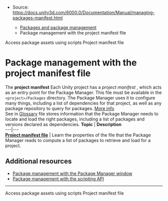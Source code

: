 * Source: https://docs.unity3d.com/6000.0/Documentation/Manual/managing-packages-manifest.html

  * [Packages and package management](https://docs.unity3d.com/6000.0/Documentation/Manual/PackagesList.html)
  * Package management with the project manifest file


[](https://docs.unity3d.com/6000.0/Documentation/Manual/upm-assets.html)
Access package assets using scripts
[](https://docs.unity3d.com/6000.0/Documentation/Manual/upm-manifestPrj.html)
Project manifest file
# Package management with the project manifest file
The **project manifest** Each Unity project has a _project manifest_ , which acts as an entry point for the Package Manager. This file must be available in the `<project>/Packages` directory. The Package Manager uses it to configure many things, including a list of dependencies for that project, as well as any package repository to query for packages. [More info](https://docs.unity3d.com/6000.0/Documentation/Manual/upm-manifestPrj.html)  
See in [Glossary](https://docs.unity3d.com/6000.0/Documentation/Manual/Glossary.html#Projectmanifest) file stores information that the Package Manager needs to locate and load the right packages, including a list of packages and versions declared as dependencies.
**Topic** | **Description**  
---|---  
**[Project manifest file](https://docs.unity3d.com/6000.0/Documentation/Manual/upm-manifestPrj.html)** | Learn the properties of the file that the Package Manager reads to compute a list of packages to retrieve and load for a project.  
## Additional resources
  * [Package management with the Package Manager window](https://docs.unity3d.com/6000.0/Documentation/Manual/managing-packages-window.html)
  * [Package management with the scripting API](https://docs.unity3d.com/6000.0/Documentation/Manual/managing-packages-api.html)


* * *
[](https://docs.unity3d.com/6000.0/Documentation/Manual/upm-assets.html)
Access package assets using scripts
[](https://docs.unity3d.com/6000.0/Documentation/Manual/upm-manifestPrj.html)
Project manifest file
